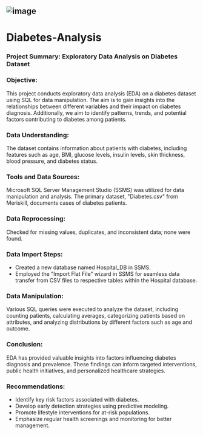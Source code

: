 ## ![image](https://github.com/Chiikar/Diabetes-Analysis-Meriskill/assets/156119801/b17f11a9-0991-435b-8742-5663b7a8ceac)

# Diabetes-Analysis

### Project Summary: Exploratory Data Analysis on Diabetes Dataset


### Objective:
This project conducts exploratory data analysis (EDA) on a diabetes dataset using SQL for data manipulation. The aim is to gain insights into the relationships between different variables and their impact on diabetes diagnosis. Additionally, we aim to identify patterns, trends, and potential factors contributing to diabetes among patients.


### Data Understanding:
The dataset contains information about patients with diabetes, including features such as age, BMI, glucose levels, insulin levels, skin thickness, blood pressure, and diabetes status.


### Tools and Data Sources:
Microsoft SQL Server Management Studio (SSMS) was utilized for data manipulation and analysis. The primary dataset, "Diabetes.csv" from Meriskill, documents cases of diabetes patients.


### Data Reprocessing:
Checked for missing values, duplicates, and inconsistent data; none were found.


### Data Import Steps:
- Created a new database named Hospital_DB in SSMS.
- Employed the "Import Flat File" wizard in SSMS for seamless data transfer from CSV files to respective tables within the Hospital database.


### Data Manipulation:
Various SQL queries were executed to analyze the dataset, including counting patients, calculating averages, categorizing patients based on attributes, and analyzing distributions by different factors such as age and outcome.


### Conclusion:
EDA has provided valuable insights into factors influencing diabetes diagnosis and prevalence. These findings can inform targeted interventions, public health initiatives, and personalized healthcare strategies.


### Recommendations:
- Identify key risk factors associated with diabetes.
- Develop early detection strategies using predictive modeling.
- Promote lifestyle interventions for at-risk populations.
- Emphasize regular health screenings and monitoring for better management.
